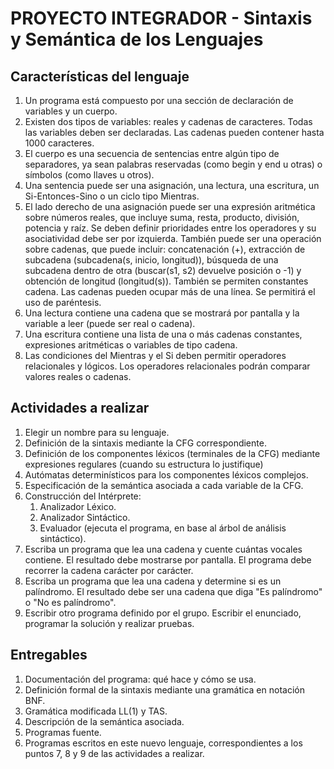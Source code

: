 # PROYECTO INTEGRADOR - Sintaxis y Semántica de los Lenguajes

## Características del lenguaje

1. Un programa está compuesto por una sección de declaración de variables y un cuerpo.
2. Existen dos tipos de variables: reales y cadenas de caracteres. Todas las variables deben ser declaradas. Las
   cadenas pueden contener hasta 1000 caracteres.
3. El cuerpo es una secuencia de sentencias entre algún tipo de separadores, ya sean palabras reservadas (como
   begin y end u otras) o símbolos (como llaves u otros).
4. Una sentencia puede ser una asignación, una lectura, una escritura, un Si-Entonces-Sino o un ciclo tipo
   Mientras.
5. El lado derecho de una asignación puede ser una expresión aritmética sobre números reales, que incluye suma,
   resta, producto, división, potencia y raíz. Se deben definir prioridades entre los operadores y su asociatividad
   debe ser por izquierda. También puede ser una operación sobre cadenas, que puede incluir: concatenación
   (+), extracción de subcadena (subcadena(s, inicio, longitud)), búsqueda de una subcadena dentro de otra
   (buscar(s1, s2) devuelve posición o -1) y obtención de longitud (longitud(s)). También se permiten constantes
   cadena. Las cadenas pueden ocupar más de una línea. Se permitirá el uso de paréntesis.
6. Una lectura contiene una cadena que se mostrará por pantalla y la variable a leer (puede ser real o cadena).
7. Una escritura contiene una lista de una o más cadenas constantes, expresiones aritméticas o variables de tipo
   cadena.
8. Las condiciones del Mientras y el Si deben permitir operadores relacionales y lógicos. Los operadores
   relacionales podrán comparar valores reales o cadenas.

## Actividades a realizar

1. Elegir un nombre para su lenguaje.
2. Definición de la sintaxis mediante la CFG correspondiente.
3. Definición de los componentes léxicos (terminales de la CFG) mediante expresiones regulares (cuando su
   estructura lo justifique)
4. Autómatas determinísticos para los componentes léxicos complejos.
5. Especificación de la semántica asociada a cada variable de la CFG.
6. Construcción del Intérprete:
   1. Analizador Léxico.
   2. Analizador Sintáctico.
   3. Evaluador (ejecuta el programa, en base al árbol de análisis sintáctico).
7. Escriba un programa que lea una cadena y cuente cuántas vocales contiene. El resultado debe mostrarse por
   pantalla. El programa debe recorrer la cadena carácter por carácter.
8. Escriba un programa que lea una cadena y determine si es un palíndromo. El resultado debe ser una cadena
   que diga "Es palíndromo" o "No es palíndromo".
9. Escribir otro programa definido por el grupo. Escribir el enunciado, programar la solución y realizar pruebas.

## Entregables

1. Documentación del programa: qué hace y cómo se usa.
2. Definición formal de la sintaxis mediante una gramática en notación BNF.
3. Gramática modificada LL(1) y TAS.
4. Descripción de la semántica asociada.
5. Programas fuente.
6. Programas escritos en este nuevo lenguaje, correspondientes a los puntos 7, 8 y 9 de las actividades a realizar.
